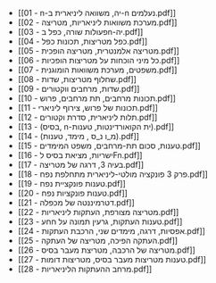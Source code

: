 - [[01 - n-יה, משוואה ליניארית ב-n נעלמים.pdf]]
- [[02 - מערכת משוואות ליניאריות, מטריצה.pdf]]
- [[03 - פעולות שורה, כפל בn-יה.pdf]]
- [[04 - כפל מטריצות, תכונות כפל.pdf]]
- [[05 - מטריצה אלמנטרית, מטריצה הופכית.pdf]]
- [[06 - כל מיני הוכחות על מטריצות הופכיות.pdf]]
- [[07 - משפטים, מערכת משוואות הומוגנית.pdf]]
- [[08 - שחלוף מטריצות, שדות.pdf]]
- [[09 - שדות, מרחבים ווקטורים.pdf]]
- [[10 - תכונות מרחבים, תת מרחבים, פרוש.pdf]]
- [[11 - תכונות של פרוש, צירוף ליניארי.pdf]]
- [[12 - תלות ליניארית, סדרת וקטורים.pdf]]
- [[13 - (בסיס, n-ית הקואורדינטות, טענות).pdf]]
- [[14 - (מ_ו נ_ס , מימד, טענות).pdf]]
- [[15 - טענות, סכום תת-מרחבים, משפט המימדים.pdf]]
- [[16 - ישריות, מציאת בסיס לFn.pdf]]
- [[17 - בעיה 3, דרגה של מטריצה.pdf]]
- [[18 - פרק 3 פונקציה מולטי-ליניארית מתחלפת נפח.pdf]]
- [[19 - טענות פונקציית נפח.pdf]]
- [[20 - טענות פונקציות נפח.pdf]]
- [[21 - דטרמיננטה של מכפלה.pdf]]
- [[22 - מטריצה מצורפת, העתקות ליניאריות.pdf]]
- [[23 - טענות העתקות, גרעין תמונה על חחע.pdf]]
- [[24 - אפסיות, דרגה, מימדים שני, הרכבת העתקות.pdf]]
- [[25 - העתקה הפיכה, מטריצה של העתקה.pdf]]
- [[26 - מטריצה של הרכבה, מטריצת מעבר בסיס.pdf]]
- [[27 - טענות מטריצות מעבר בסיס, מטריצות דומות.pdf]]
- [[28 - מרחב ההעתקות הליניאריות.pdf]]
